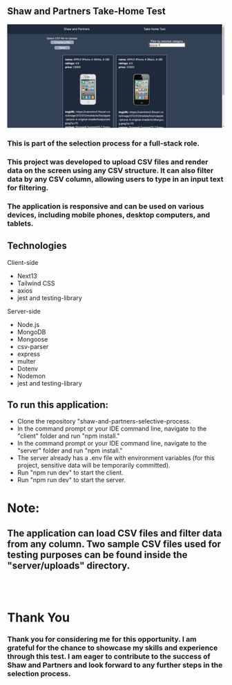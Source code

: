 ## Shaw and Partners Take-Home Test
![foto do projeto rodando](https://github.com/AlexandreNoguez/only-assets/blob/main/shaw-and-partners/csvProject.png?raw=true)


### This is part of the selection process for a full-stack role.
### This project was developed to upload CSV files and render data on the screen using any CSV structure. It can also filter data by any CSV column, allowing users to type in an input text for filtering. 

### The application is responsive and can be used on various devices, including mobile phones, desktop computers, and tablets.

## Technologies
Client-side
* Next13
* Tailwind CSS
* axios
* jest and testing-library

Server-side
* Node.js
* MongoDB
* Mongoose 
* csv-parser
* express
* multer
* Dotenv
* Nodemon
* jest and testing-library

## To run this application:
* Clone the repository "shaw-and-partners-selective-process.
* In the command prompt or your IDE command line, navigate to the "client" folder and run "npm install."
* In the command prompt or your IDE command line, navigate to the "server" folder and run "npm install."
* The server already has a .env file with environment variables (for this project, sensitive data will be temporarily committed).
* Run "npm run dev" to start the client.
* Run "npm run dev" to start the server.

# Note:
## The application can load CSV files and filter data from any column. Two sample CSV files used for testing purposes can be found inside the "server/uploads" directory.




<br/>
<br/>

# Thank You
### Thank you for considering me for this opportunity. I am grateful for the chance to showcase my skills and experience through this test. I am eager to contribute to the success of Shaw and Partners and look forward to any further steps in the selection process.




